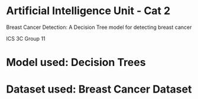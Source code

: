 # Artificial Intelligence Unit - Cat 2
Breast Cancer Detection:
A Decision Tree model for detecting breast cancer

ICS 3C Group 11

# Model used: Decision Trees
# Dataset used: Breast Cancer Dataset
